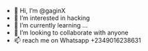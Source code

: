 - 👋 Hi, I’m @gaginX
- 👀 I’m interested in hacking
- 🌱 I’m currently learning ...
- 💞️ I’m looking to collaborate with anyone
- 📫 reach me on Whatsapp +2349016238631 

<!---
gaginX/gaginX is a ✨ special ✨ repository because its `README.md` (this file) appears on your GitHub profile.
You can click the Preview link to take a look at your changes.
--->
